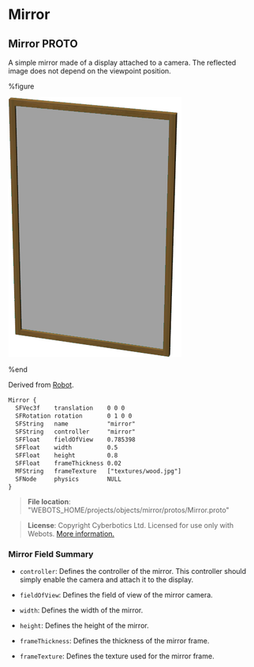 # Mirror

## Mirror PROTO

A simple mirror made of a display attached to a camera.
The reflected image does not depend on the viewpoint position.

%figure

![Mirror](images/objects/mirror/Mirror/model.png)

%end

Derived from [Robot](../reference/robot.md).

```
Mirror {
  SFVec3f    translation    0 0 0
  SFRotation rotation       0 1 0 0
  SFString   name           "mirror"
  SFString   controller     "mirror"
  SFFloat    fieldOfView    0.785398
  SFFloat    width          0.5
  SFFloat    height         0.8
  SFFloat    frameThickness 0.02
  MFString   frameTexture   ["textures/wood.jpg"]
  SFNode     physics        NULL
}
```

> **File location**: "WEBOTS\_HOME/projects/objects/mirror/protos/Mirror.proto"

> **License**: Copyright Cyberbotics Ltd. Licensed for use only with Webots.
[More information.](https://cyberbotics.com/webots_assets_license)

### Mirror Field Summary

- `controller`: Defines the controller of the mirror. This controller should simply enable the camera and attach it to the display.

- `fieldOfView`: Defines the field of view of the mirror camera.

- `width`: Defines the width of the mirror.

- `height`: Defines the height of the mirror.

- `frameThickness`: Defines the thickness of the mirror frame.

- `frameTexture`: Defines the texture used for the mirror frame.

